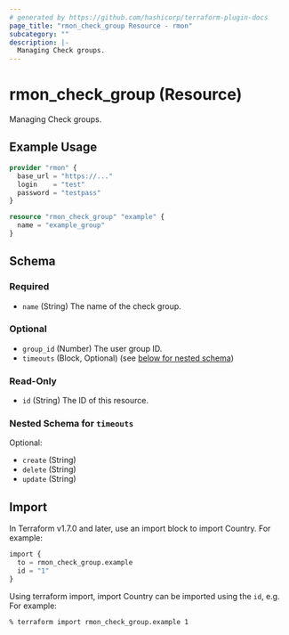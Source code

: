 ```yaml
---
# generated by https://github.com/hashicorp/terraform-plugin-docs
page_title: "rmon_check_group Resource - rmon"
subcategory: ""
description: |-
  Managing Check groups.
---
```


# rmon_check_group (Resource)

Managing Check groups.

## Example Usage

```terraform
provider "rmon" {
  base_url = "https://..."
  login    = "test"
  password = "testpass"
}

resource "rmon_check_group" "example" {
  name = "example_group"
}
```


<!-- schema generated by tfplugindocs -->
## Schema

### Required

- `name` (String) The name of the check group.

### Optional

- `group_id` (Number) The user group ID.
- `timeouts` (Block, Optional) (see [below for nested schema](#nestedblock--timeouts))

### Read-Only

- `id` (String) The ID of this resource.

<a id="nestedblock--timeouts"></a>
### Nested Schema for `timeouts`

Optional:

- `create` (String)
- `delete` (String)
- `update` (String)

## Import

In Terraform v1.7.0 and later, use an import block to import Country. For example:

```terraform
import {
  to = rmon_check_group.example
  id = "1"
}
```

Using terraform import, import Country can be imported using the `id`, e.g. For example:

```shell
% terraform import rmon_check_group.example 1
```
